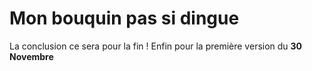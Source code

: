 # Mon bouquin pas si dingue

La conclusion ce sera pour la fin ! Enfin pour la première version du **30 Novembre** 



